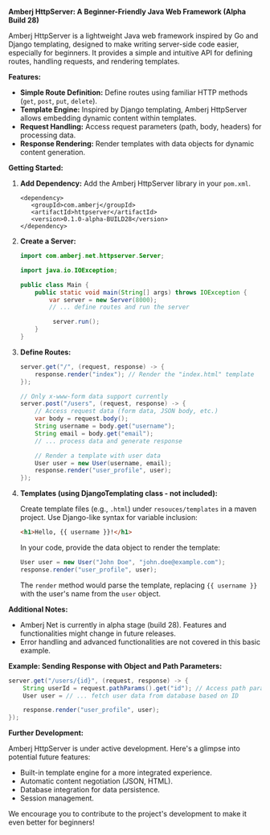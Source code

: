 **Amberj HttpServer: A Beginner-Friendly Java Web Framework (Alpha Build 28)**

Amberj HttpServer is a lightweight Java web framework inspired by Go and Django templating, designed to make writing server-side code easier, especially for beginners. It provides a simple and intuitive API for defining routes, handling requests, and rendering templates.

**Features:**

- **Simple Route Definition:** Define routes using familiar HTTP methods (`get`, `post`, `put`, `delete`).
- **Template Engine:** Inspired by Django templating, Amberj HttpServer allows embedding dynamic content within templates.
- **Request Handling:** Access request parameters (path, body, headers) for processing data.
- **Response Rendering:** Render templates with data objects for dynamic content generation.

**Getting Started:**

1. **Add Dependency:**
   Add the Amberj HttpServer library in your `pom.xml`.
   ```
   <dependency>
      <groupId>com.amberj</groupId>
      <artifactId>httpserver</artifactId>
      <version>0.1.0-alpha-BUILD28</version>
   </dependency>
   ```

2. **Create a Server:**

   ```java
   import com.amberj.net.httpserver.Server;

   import java.io.IOException;

   public class Main {
       public static void main(String[] args) throws IOException {
           var server = new Server(8000);
           // ... define routes and run the server
   
            server.run();
       }
   }
   ```

3. **Define Routes:**

   ```java
   server.get("/", (request, response) -> {
       response.render("index"); // Render the "index.html" template
   });

   // Only x-www-form data support currently
   server.post("/users", (request, response) -> {
       // Access request data (form data, JSON body, etc.)
       var body = request.body();
       String username = body.get("username");
       String email = body.get("email");
       // ... process data and generate response

       // Render a template with user data
       User user = new User(username, email);
       response.render("user_profile", user);
   });
   ```

4. **Templates (using DjangoTemplating class - not included):**

   Create template files (e.g., `.html`) under `resouces/templates` in a maven project. Use Django-like syntax for variable inclusion:

   ```html
   <h1>Hello, {{ username }}!</h1>
   ```

   In your code, provide the data object to render the template:

   ```java
   User user = new User("John Doe", "john.doe@example.com");
   response.render("user_profile", user);
   ```

   The `render` method would parse the template, replacing `{{ username }}` with the user's name from the `user` object.

**Additional Notes:**

- Amberj Net is currently in alpha stage (build 28). Features and functionalities might change in future releases.
- Error handling and advanced functionalities are not covered in this basic example.

**Example: Sending Response with Object and Path Parameters:**

```java
server.get("/users/{id}", (request, response) -> {
    String userId = request.pathParams().get("id"); // Access path parameter
    User user = // ... fetch user data from database based on ID

    response.render("user_profile", user);
});
```

**Further Development:**

Amberj HttpServer is under active development. Here's a glimpse into potential future features:

- Built-in template engine for a more integrated experience.
- Automatic content negotiation (JSON, HTML).
- Database integration for data persistence.
- Session management.

We encourage you to contribute to the project's development to make it even better for beginners!

